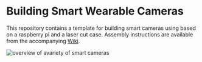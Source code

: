 # Building Smart Wearable Cameras

This repository contains a template for building smart cameras using based on a raspberry pi and a laser cut case. Assembly instructions are available from the accompanying [Wiki](https://github.com/marionkoellehci/buildingSmartWearableCameras/wiki).

![overview of avariety of smart cameras][logo]

[logo]: https://github.com/marionkoellehci/buildingSmartWearableCameras/blob/master/images/overview.jpg
